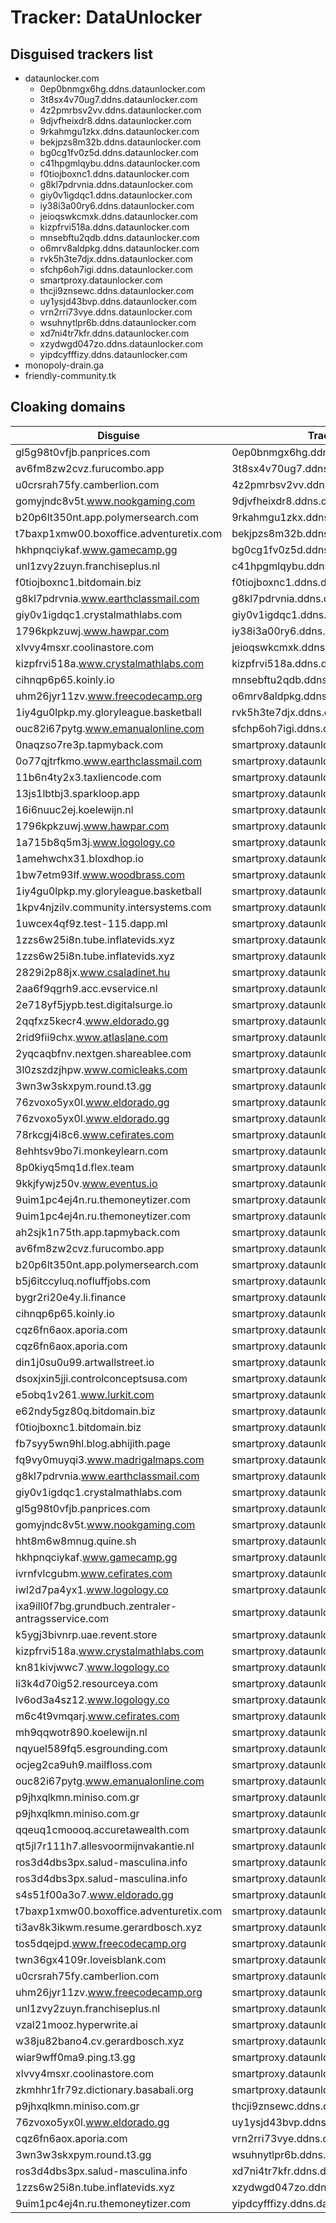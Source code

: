 # Tracker: DataUnlocker

## Disguised trackers list

* dataunlocker.com
    * 0ep0bnmgx6hg.ddns.dataunlocker.com
    * 3t8sx4v70ug7.ddns.dataunlocker.com
    * 4z2pmrbsv2vv.ddns.dataunlocker.com
    * 9djvfheixdr8.ddns.dataunlocker.com
    * 9rkahmgu1zkx.ddns.dataunlocker.com
    * bekjpzs8m32b.ddns.dataunlocker.com
    * bg0cg1fv0z5d.ddns.dataunlocker.com
    * c41hpgmlqybu.ddns.dataunlocker.com
    * f0tiojboxnc1.ddns.dataunlocker.com
    * g8kl7pdrvnia.ddns.dataunlocker.com
    * giy0v1igdqc1.ddns.dataunlocker.com
    * iy38i3a00ry6.ddns.dataunlocker.com
    * jeioqswkcmxk.ddns.dataunlocker.com
    * kizpfrvi518a.ddns.dataunlocker.com
    * mnsebftu2qdb.ddns.dataunlocker.com
    * o6mrv8aldpkg.ddns.dataunlocker.com
    * rvk5h3te7djx.ddns.dataunlocker.com
    * sfchp6oh7igi.ddns.dataunlocker.com
    * smartproxy.dataunlocker.com
    * thcji9znsewc.ddns.dataunlocker.com
    * uy1ysjd43bvp.ddns.dataunlocker.com
    * vrn2rri73vye.ddns.dataunlocker.com
    * wsuhnytlpr6b.ddns.dataunlocker.com
    * xd7ni4tr7kfr.ddns.dataunlocker.com
    * xzydwgd047zo.ddns.dataunlocker.com
    * yipdcyfffizy.ddns.dataunlocker.com
* monopoly-drain.ga
* friendly-community.tk

## Cloaking domains

| Disguise | Tracker |
| ---- | ---- |
| gl5g98t0vfjb.panprices.com | 0ep0bnmgx6hg.ddns.dataunlocker.com |
| av6fm8zw2cvz.furucombo.app | 3t8sx4v70ug7.ddns.dataunlocker.com |
| u0crsrah75fy.camberlion.com | 4z2pmrbsv2vv.ddns.dataunlocker.com |
| gomyjndc8v5t.www.nookgaming.com | 9djvfheixdr8.ddns.dataunlocker.com |
| b20p6lt350nt.app.polymersearch.com | 9rkahmgu1zkx.ddns.dataunlocker.com |
| t7baxp1xmw00.boxoffice.adventuretix.com | bekjpzs8m32b.ddns.dataunlocker.com |
| hkhpnqciykaf.www.gamecamp.gg | bg0cg1fv0z5d.ddns.dataunlocker.com |
| unl1zvy2zuyn.franchiseplus.nl | c41hpgmlqybu.ddns.dataunlocker.com |
| f0tiojboxnc1.bitdomain.biz | f0tiojboxnc1.ddns.dataunlocker.com |
| g8kl7pdrvnia.www.earthclassmail.com | g8kl7pdrvnia.ddns.dataunlocker.com |
| giy0v1igdqc1.crystalmathlabs.com | giy0v1igdqc1.ddns.dataunlocker.com |
| 1796kpkzuwj.www.hawpar.com | iy38i3a00ry6.ddns.dataunlocker.com |
| xlvvy4msxr.coolinastore.com | jeioqswkcmxk.ddns.dataunlocker.com |
| kizpfrvi518a.www.crystalmathlabs.com | kizpfrvi518a.ddns.dataunlocker.com |
| cihnqp6p65.koinly.io | mnsebftu2qdb.ddns.dataunlocker.com |
| uhm26jyr11zv.www.freecodecamp.org | o6mrv8aldpkg.ddns.dataunlocker.com |
| 1iy4gu0lpkp.my.gloryleague.basketball | rvk5h3te7djx.ddns.dataunlocker.com |
| ouc82i67pytg.www.emanualonline.com | sfchp6oh7igi.ddns.dataunlocker.com |
| 0naqzso7re3p.tapmyback.com | smartproxy.dataunlocker.com |
| 0o77qjtrfkmo.www.earthclassmail.com | smartproxy.dataunlocker.com |
| 11b6n4ty2x3.taxliencode.com | smartproxy.dataunlocker.com |
| 13js1lbtbj3.sparkloop.app | smartproxy.dataunlocker.com |
| 16i6nuuc2ej.koelewijn.nl | smartproxy.dataunlocker.com |
| 1796kpkzuwj.www.hawpar.com | smartproxy.dataunlocker.com |
| 1a715b8q5m3j.www.logology.co | smartproxy.dataunlocker.com |
| 1amehwchx31.bloxdhop.io | smartproxy.dataunlocker.com |
| 1bw7etm93lf.www.woodbrass.com | smartproxy.dataunlocker.com |
| 1iy4gu0lpkp.my.gloryleague.basketball | smartproxy.dataunlocker.com |
| 1kpv4njzilv.community.intersystems.com | smartproxy.dataunlocker.com |
| 1uwcex4qf9z.test-115.dapp.ml | smartproxy.dataunlocker.com |
| 1zzs6w25i8n.tube.inflatevids.xyz | smartproxy.dataunlocker.com |
| 1zzs6w25i8n.tube.inflatevids.xyz | smartproxy.dataunlocker.com |
| 2829i2p88jx.www.csaladinet.hu | smartproxy.dataunlocker.com |
| 2aa6f9qgrh9.acc.evservice.nl | smartproxy.dataunlocker.com |
| 2e718yf5jypb.test.digitalsurge.io | smartproxy.dataunlocker.com |
| 2qqfxz5kecr4.www.eldorado.gg | smartproxy.dataunlocker.com |
| 2rid9fii9chx.www.atlaslane.com | smartproxy.dataunlocker.com |
| 2yqcaqbfnv.nextgen.shareablee.com | smartproxy.dataunlocker.com |
| 3l0zszdzjhpw.www.comicleaks.com | smartproxy.dataunlocker.com |
| 3wn3w3skxpym.round.t3.gg | smartproxy.dataunlocker.com |
| 76zvoxo5yx0l.www.eldorado.gg | smartproxy.dataunlocker.com |
| 76zvoxo5yx0l.www.eldorado.gg | smartproxy.dataunlocker.com |
| 78rkcgj4i8c6.www.cefirates.com | smartproxy.dataunlocker.com |
| 8ehhtsv9bo7i.monkeylearn.com | smartproxy.dataunlocker.com |
| 8p0kiyq5mq1d.flex.team | smartproxy.dataunlocker.com |
| 9kkjfywjz50v.www.eventus.io | smartproxy.dataunlocker.com |
| 9uim1pc4ej4n.ru.themoneytizer.com | smartproxy.dataunlocker.com |
| 9uim1pc4ej4n.ru.themoneytizer.com | smartproxy.dataunlocker.com |
| ah2sjk1n75th.app.tapmyback.com | smartproxy.dataunlocker.com |
| av6fm8zw2cvz.furucombo.app | smartproxy.dataunlocker.com |
| b20p6lt350nt.app.polymersearch.com | smartproxy.dataunlocker.com |
| b5j6itccyluq.nofluffjobs.com | smartproxy.dataunlocker.com |
| bygr2ri20e4y.li.finance | smartproxy.dataunlocker.com |
| cihnqp6p65.koinly.io | smartproxy.dataunlocker.com |
| cqz6fn6aox.aporia.com | smartproxy.dataunlocker.com |
| cqz6fn6aox.aporia.com | smartproxy.dataunlocker.com |
| din1j0su0u99.artwallstreet.io | smartproxy.dataunlocker.com |
| dsoxjxin5jji.controlconceptsusa.com | smartproxy.dataunlocker.com |
| e5obq1v261.www.lurkit.com | smartproxy.dataunlocker.com |
| e62ndy5gz80q.bitdomain.biz | smartproxy.dataunlocker.com |
| f0tiojboxnc1.bitdomain.biz | smartproxy.dataunlocker.com |
| fb7syy5wn9hl.blog.abhijith.page | smartproxy.dataunlocker.com |
| fq9vy0muyqi3.www.madrigalmaps.com | smartproxy.dataunlocker.com |
| g8kl7pdrvnia.www.earthclassmail.com | smartproxy.dataunlocker.com |
| giy0v1igdqc1.crystalmathlabs.com | smartproxy.dataunlocker.com |
| gl5g98t0vfjb.panprices.com | smartproxy.dataunlocker.com |
| gomyjndc8v5t.www.nookgaming.com | smartproxy.dataunlocker.com |
| hht8m6w8mnug.quine.sh | smartproxy.dataunlocker.com |
| hkhpnqciykaf.www.gamecamp.gg | smartproxy.dataunlocker.com |
| ivrnfvlcgubm.www.cefirates.com | smartproxy.dataunlocker.com |
| iwl2d7pa4yx1.www.logology.co | smartproxy.dataunlocker.com |
| ixa9ill0f7bg.grundbuch.zentraler-antragsservice.com | smartproxy.dataunlocker.com |
| k5ygj3bivnrp.uae.revent.store | smartproxy.dataunlocker.com |
| kizpfrvi518a.www.crystalmathlabs.com | smartproxy.dataunlocker.com |
| kn81kivjwwc7.www.logology.co | smartproxy.dataunlocker.com |
| li3k4d70ig52.resourceya.com | smartproxy.dataunlocker.com |
| lv6od3a4sz12.www.logology.co | smartproxy.dataunlocker.com |
| m6c4t9vmqarj.www.cefirates.com | smartproxy.dataunlocker.com |
| mh9qqwotr890.koelewijn.nl | smartproxy.dataunlocker.com |
| nqyuel589fq5.esgrounding.com | smartproxy.dataunlocker.com |
| ocjeg2ca9uh9.mailfloss.com | smartproxy.dataunlocker.com |
| ouc82i67pytg.www.emanualonline.com | smartproxy.dataunlocker.com |
| p9jhxqlkmn.miniso.com.gr | smartproxy.dataunlocker.com |
| p9jhxqlkmn.miniso.com.gr | smartproxy.dataunlocker.com |
| qqeuq1cmoooq.accuretawealth.com | smartproxy.dataunlocker.com |
| qt5jl7r111h7.allesvoormijnvakantie.nl | smartproxy.dataunlocker.com |
| ros3d4dbs3px.salud-masculina.info | smartproxy.dataunlocker.com |
| ros3d4dbs3px.salud-masculina.info | smartproxy.dataunlocker.com |
| s4s51f00a3o7.www.eldorado.gg | smartproxy.dataunlocker.com |
| t7baxp1xmw00.boxoffice.adventuretix.com | smartproxy.dataunlocker.com |
| ti3av8k3ikwm.resume.gerardbosch.xyz | smartproxy.dataunlocker.com |
| tos5dqejpd.www.freecodecamp.org | smartproxy.dataunlocker.com |
| twn36gx4109r.loveisblank.com | smartproxy.dataunlocker.com |
| u0crsrah75fy.camberlion.com | smartproxy.dataunlocker.com |
| uhm26jyr11zv.www.freecodecamp.org | smartproxy.dataunlocker.com |
| unl1zvy2zuyn.franchiseplus.nl | smartproxy.dataunlocker.com |
| vzal21mooz.hyperwrite.ai | smartproxy.dataunlocker.com |
| w38ju82bano4.cv.gerardbosch.xyz | smartproxy.dataunlocker.com |
| wiar9wff0ma9.ping.t3.gg | smartproxy.dataunlocker.com |
| xlvvy4msxr.coolinastore.com | smartproxy.dataunlocker.com |
| zkmhhr1fr79z.dictionary.basabali.org | smartproxy.dataunlocker.com |
| p9jhxqlkmn.miniso.com.gr | thcji9znsewc.ddns.dataunlocker.com |
| 76zvoxo5yx0l.www.eldorado.gg | uy1ysjd43bvp.ddns.dataunlocker.com |
| cqz6fn6aox.aporia.com | vrn2rri73vye.ddns.dataunlocker.com |
| 3wn3w3skxpym.round.t3.gg | wsuhnytlpr6b.ddns.dataunlocker.com |
| ros3d4dbs3px.salud-masculina.info | xd7ni4tr7kfr.ddns.dataunlocker.com |
| 1zzs6w25i8n.tube.inflatevids.xyz | xzydwgd047zo.ddns.dataunlocker.com |
| 9uim1pc4ej4n.ru.themoneytizer.com | yipdcyfffizy.ddns.dataunlocker.com |